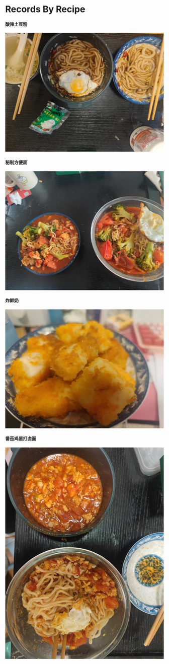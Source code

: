 
# Records By Recipe
#### 酸辣土豆粉
![](./images/酸辣土豆粉/sltdf-11-03.jpg)

#### 秘制方便面
![](images/秘制方便面/mzfbm-11-05-0.jpg)

#### 炸鲜奶
![](images/炸鲜奶/zxn-11-08-01.jpg)

#### 番茄鸡蛋打卤面
![](images/番茄鸡蛋面/fqjddlm-11-09-01.jpg)